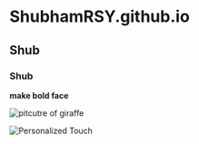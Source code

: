 # ShubhamRSY.github.io
## Shub
### Shub

**make bold face**

![pitcutre of giraffe](https://images.pexels.com/photos/802112/pexels-photo-802112.jpeg?auto=compress&cs=tinysrgb&w=1260&h=750&dpr=1)

![Personalized Touch](C:/Users/soham/OneDrive/Pictures/Desktop/shubham.jpg)
